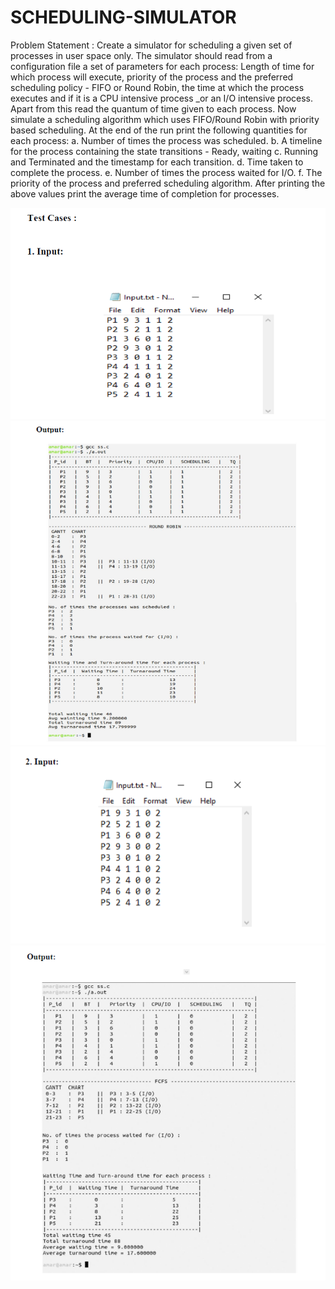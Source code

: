 # SCHEDULING-SIMULATOR
Problem Statement : Create a simulator for scheduling a given set of processes in user space only. The simulator should read from a configuration file a set of parameters for each process: Length of time for which process will execute, priority of the process and the preferred scheduling policy - FIFO or Round Robin, the time at which the process executes and if it is a CPU intensive process _or an I/O intensive process. Apart from this read the quantum of time given to each process. Now simulate a scheduling algorithm which uses FIFO/Round Robin with priority based scheduling.
At the end of the run print the following quantities for each process: 
a. Number of times the process was scheduled. 
b. A timeline for the process containing the state transitions - Ready, waiting 
c. Running and Terminated and the timestamp for each transition. 
d. Time taken to complete the process. 
e. Number of times the process waited for I/O. 
f. The priority of the process and preferred scheduling algorithm.
After printing the above values print the average time of completion for processes.

![](https://github.com/amarsharma441/SCHEDULING-SIMULATOR/blob/master/Test%20Cases/Input1.png)
![](https://github.com/amarsharma441/SCHEDULING-SIMULATOR/blob/master/Test%20Cases/Output1.png)
![](https://github.com/amarsharma441/SCHEDULING-SIMULATOR/blob/master/Test%20Cases/Input2.png)
![](https://github.com/amarsharma441/SCHEDULING-SIMULATOR/blob/master/Test%20Cases/Output2.png)
